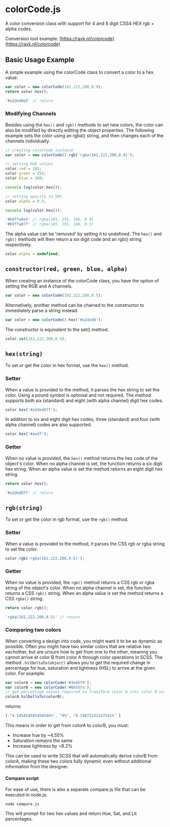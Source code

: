 # colorCode.js

A color conversion class with support for 4 and 8 digit CSS4 HEX rgb + alpha codes.

Conversion tool example: [https://ravk.nl/colorcode](https://ravk.nl/colorcode)

## Basic Usage Example

A simple example using the colorCode class to convert a color to a hex value:

```javascript
var color = new colorCode(162,222,208,0.9);
return color.hex();
```

```javascript
'#a2ded0e5' // return
```

### Modifying Channels

Besides using the ```hex()``` and ```rgb()``` methods to set new colors, the color can also be modified by directly editing the object properties. The following example sets the color using an rgba() string, and then changes each of the channels individually.

```javascript
// creating colorCode instance
var color = new colorCode().rgb('rgba(162,222,208,0.9)');

// setting RGB values
color.red = 185;
color.green = 255;
color.blue = 160;

console.log(color.hex());

// setting opacity to 50%
color.alpha = 0.5;

console.log(color.hex());
```

```javascript
'#b9ffa0e5' // rgba(185, 255, 160, 0.9)
'#b9ffa07f' // rgba(185, 255, 160, 0.5)
```

The alpha value can be 'removed' by setting it to undefined. The ```hex()``` and ```rgb()``` methods will then return a six digit code and an rgb() string respectively.

```javascript
color.alpha = undefined;
```

## ```constructor(red, green, blue, alpha)```

When creating an instance of the colorCode class, you have the option of setting the RGB and A channels.

```javascript
var color = new colorCode(162,222,208,0.5);
```

Alternatively, another method can be chained to the constructor to immediately parse a string instead.

```javascript
var color = new colorCode().hex('#a2ded0');
```

The constructor is equivalent to the set() method.

```javascript
color.set(162,222,208,0.5);
```

## ```hex(string)```

To set or get the color in hex format, use the ```hex()``` method.

### Setter

When a value is provided to the method, it parses the hex string to set the color. Using a pound symbol is optional and not required. The method supports both six (standard) and eight (with alpha channel) digit hex codes.

```javascript
color.hex('#a2ded07f');
```

In addition to six and eight digit hex codes, three (standard) and four (with alpha channel) codes are also supported.

```javascript
color.hex('#aed7');
```

### Getter

When no value is provided, the ```hex()``` method returns the hex code of the object's color. When no alpha channel is set, the function returns a six digit hex string. When an alpha value *is* set the method returns an eight digit hex string.

```javascript
return color.hex();
```
```javascript
'#a2ded07f' // return
```

## ```rgb(string)```

To set or get the color in rgb format, use the ```rgb()``` method.

### Setter

When a value is provided to the method, it parses the CSS rgb or rgba string to set the color.

```javascript
color.rgb('rgba(162,222,208,0.5)');
```

### Getter

When no value is provided, the ```rgb()``` method returns a CSS rgb or rgba string of the object's color. When no alpha channel is set, the function returns a CSS ```rgb()``` string. When an alpha value *is* set the method returns a CSS ```rgba()``` string.

```javascript
return color.rgb();
```
```javascript
'rgba(162,222,208,0.5)' // return
```

### Comparing two colors

When converting a design into code, you might want it to be as dynamic as possible. Often you might have two similar colors that are relative two eachother, but are unsure how to get from one to the other, meaning you cannot arrive at color B from color A through color operations in SCSS. The method ```.hslDeltaTo(object)``` allows you to get the required change in percentage for hue, saturation and lightness (HSL) to arrive at the given color. For example:

```javascript
var colorA = new colorCode('#3e45f9');
var colorB = new colorCode('#6b55fa');
// get percentage values required to transform color A into color B with HSL operations
colorA.hslDeltaTo(colorB);
```

returns:

```javascript
[ "4.545454545454546%", "0%", "8.19672131147541%" ]
```

This means in order to get from colorA to colorB, you must:

* Increase hue by ~4.55%
* Saturation remains the same
* Increase lightness by ~8.2%

This can be used to write SCSS that will automatically derive colorB from colorA, making these two colors fully dynamic even without additional information from the designer.

#### Compare script

For ease of use, there is also a separate compare.js file that can be executed in node.js:

```
node compare.js
```

This will prompt for two hex values and return Hue, Sat, and Lit percentages.